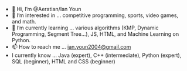 - 👋 Hi, I’m @Aeratian/Ian Youn
- 👀 I’m interested in ... competitive programming, sports, video games, and math.
- 🌱 I’m currently learning ... various algorithms (KMP, Dynamic Programming, Segment Tree...), JS, HTML, and Machine Learning on Python.
- 📫 How to reach me ... ian.youn2004@gmail.com
- I currently know ... Java (expert), C++ (intermediate), Python (expert), SQL (beginner), HTML and CSS (beginner)

<!---
Aeratian/Aeratian is a ✨ special ✨ repository because its `README.md` (this file) appears on your GitHub profile.
You can click the Preview link to take a look at your changes.
--->
